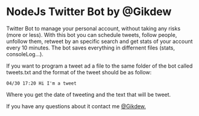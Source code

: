 NodeJs Twitter Bot by @Gikdew
=========================================

Twitter Bot to manage your personal account, without taking any risks (more or less).
With this bot you can schedule tweets, follow people, unfollow them, retweet by an specific search and get stats of your account every 10 minutes.
The bot saves everything in differnent files (stats, consoleLog...).

If you want to program a tweet ad a file to the same folder of the bot called tweets.txt and the format of the tweet should be as follow:
<pre><code>04/30 17:20 Hi I'm a tweet</pre></code>
Where you get the date of tweeting and the text that will be tweet.

If you have any questions about it contact me <a href="http://twitter.com/gikdew">@Gikdew.</a>
